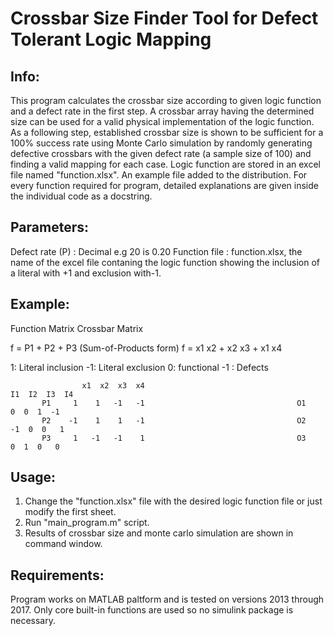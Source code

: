 # Crossbar Size Finder Tool for Defect Tolerant Logic Mapping

## Info:

This program calculates the crossbar size according to given logic function and a defect rate in the first step. A crossbar array having the determined size can be used for a valid physical implementation of the logic function. As a following step, established crossbar size is shown to be sufficient for a 100% success rate using Monte Carlo simulation by randomly generating defective crossbars with the given defect rate (a sample size of 100) and finding a valid mapping for each case. Logic function are stored in an excel file named "function.xlsx". An example file added to the distribution. For every function required for program, detailed explanations are given inside the individual code as a docstring.
	
## Parameters:

Defect rate (P) : Decimal e.g 20 is 0.20
Function file : function.xlsx, the name of the excel file contaning the logic function showing the inclusion of a literal with +1 and exclusion with-1.

## Example:

   Function Matrix                                             			Crossbar Matrix

   f = P1    +   P2    + P3 (Sum-of-Products form)
   f = x1 x2 + x2 x3 + x1 x4
   
   1: Literal inclusion -1: Literal exclusion         			0: functional  -1 : Defects

                    x1  x2  x3  x4                                           I1  I2  I3  I4
           P1     1    1   -1   -1                                 	O1      0  0  1  -1
           P2    -1    1    1   -1                                 	O2     -1  0  0   1
           P3     1   -1   -1    1                                 	O3      0  1  0   0

		   
## Usage:
	
1) Change the "function.xlsx" file with the desired logic function file or just modify the first sheet.
2) Run "main_program.m" script. 	
3) Results of crossbar size and monte carlo simulation are shown in command window. 
	
## Requirements:

Program works on MATLAB paltform and is tested on versions 2013 through 2017. Only core built-in functions are used so no simulink package is necessary. 




